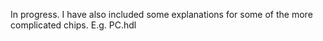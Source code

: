 In progress. I have also included some explanations for some of the more complicated chips. E.g. PC.hdl
